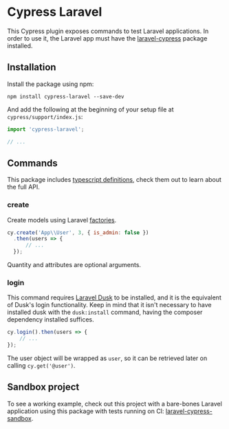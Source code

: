 # Cypress Laravel

This Cypress plugin exposes commands to test Laravel applications. In order to use it, the Laravel app must have the [laravel-cypress](https://github.com/NoelDeMartin/laravel-cypress) package installed.

## Installation

Install the package using npm:

```
npm install cypress-laravel --save-dev
```

And add the following at the beginning of your setup file at `cypress/support/index.js`:

```js
import 'cypress-laravel';

// ...
```

## Commands

This package includes [typescript definitions](types/index.d.ts), check them out to learn about the full API.

### create

Create models using Laravel [factories](https://laravel.com/docs/6.x/database-testing#using-factories).

```js
cy.create('App\\User', 3, { is_admin: false })
  .then(users => {
      // ...
  });
```

Quantity and attributes are optional arguments.

### login

This command requires [Laravel Dusk](https://laravel.com/docs/6.x/dusk) to be installed, and it is the equivalent of Dusk's login functionality. Keep in mind that it isn't necessary to have installed dusk with the `dusk:install` command, having the composer dependency installed suffices.

```js
cy.login().then(users => {
    // ...
});
```

The user object will be wrapped as `user`, so it can be retrieved later on calling `cy.get('@user')`.

## Sandbox project

To see a working example, check out this project with a bare-bones Laravel application using this package with tests running on CI: [laravel-cypress-sandbox](https://github.com/NoelDeMartin/laravel-cypress-sandbox/).
